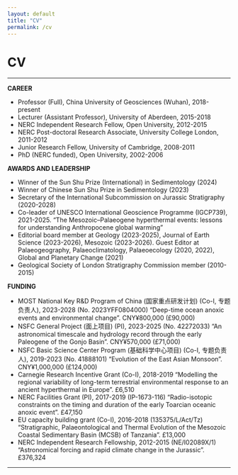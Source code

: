 ```yaml
---
layout: default
title: "CV"
permalink: /cv
---
```


# CV
* * *
**CAREER**

* Professor (Full), China University of Geosciences (Wuhan), 2018-present
* Lecturer (Assistant Professor), University of Aberdeen, 2015-2018
* NERC Independent Research Fellow, Open University, 2012-2015
* NERC Post-doctoral Research Associate, University College London, 2011-2012
* Junior Research Fellow, University of Cambridge, 2008-2011     
* PhD (NERC funded), Open University, 2002-2006

**AWARDS AND LEADERSHIP**

* Winner of the Sun Shu Prize (International) in Sedimentology (2024)
* Winner of Chinese Sun Shu Prize in Sedimentology (2023)
* Secretary of the International Subcommission on Jurassic Stratigraphy (2020-2028)
* Co-leader of UNESCO International Geoscience Programme (IGCP739), 2021-2025. “The Mesozoic–Palaeogene hyperthermal events: lessons for understanding Anthropocene global warming”
* Editorial board member at Geology (2023-2025), Journal of Earth Science (2023-2026), Mesozoic (2023-2026). Guest Editor at Palaeogeography, Palaeoclimatology, Palaeoecology (2020, 2022), Global and Planetary Change (2021)
* Geological Society of London Stratigraphy Commission member (2010-2015)

**FUNDING**

* MOST National Key R&D Program of China (国家重点研发计划) (Co-I, 专题负责人), 2023-2028 (No. 2023YFF0804000) “Deep-time ocean anoxic events and environmental change”. CNY¥800,000 (£90,000)
* NSFC General Project (面上项目) (PI), 2023-2025 (No. 42272033) “An astronomical timescale and hydrology record through the early Paleogene of the Gonjo Basin”. CNY¥570,000 (£71,000)
* NSFC Basic Science Center Program (基础科学中心项目) (Co-I, 专题负责人), 2019-2023 (No. 41888101) “Evolution of the East Asian Monsoon”. CNY¥1,000,000 (£124,000)
* Carnegie Research Incentive Grant (Co-I), 2018-2019 “Modelling the regional variability of long-term terrestrial environmental response to an ancient hyperthermal in Europe”. £6,510
* NERC Facilities Grant (PI), 2017-2019 (IP-1673-116) “Radio-isotopic constraints on the timing and duration of the early Toarcian oceanic anoxic event”. £47,150
* EU capacity building grant (Co-I), 2016-2018 (135375/L/Act/Tz) “Stratigraphic, Palaeontological and Thermal Evolution of the Mesozoic Coastal Sedimentary Basin (MCSB) of Tanzania”. £13,000
* NERC Independent Research Fellowship, 2012-2015 (NE/I02089X/1) “Astronomical forcing and rapid climate change in the Jurassic”. £376,324

* * *
